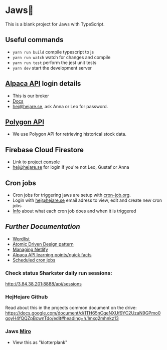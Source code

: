 # Jaws🦈

This is a blank project for Jaws with TypeScript.

## Useful commands

* `yarn run build`   compile typescript to js
* `yarn run watch`   watch for changes and compile
* `yarn run test`    perform the jest unit tests
* `yarn dev`         start the development server


## [Alpaca API](https://broker-app.alpaca.markets/dev) login details
* This is our broker
* [Docs](https://alpaca.markets/docs/api-references/broker-api/)
* hej@hejare.se, ask Anna or Leo for password. 

## [Polygon API](https://polygon.io/docs/stocks/getting-started)
* We use Polygon API for retrieving historical stock data.

## Firebase Cloud Firestore
- Link to [project console](https://console.firebase.google.com/u/0/project/jaws-sharkster/overview)
- hej@hejare.se for login if you're not Leo, Gustaf or Anna

## Cron jobs
* Cron jobs for triggering jaws are setup with [cron-job.org](https://console.cron-job.org/). 
* Login with hej@hejare.se email adress to view, edit and create new cron jobs
* [Info](docs/scheduling.md) about what each cron job does and when it is triggered 

## _Further Documentation_

- [Wordlist](docs/wordlist.md)
- [Atomic Driven Design pattern](docs/adr.md)
- [Managing Netlify](docs/netlify.md)
- [Alpaca API learning points/quick facts](https://github.com/hejare/jaws/blob/main/docs/alpaca-api-learning-points.md)
- [Scheduled cron jobs](docs/scheduling.md)

### Check status Sharkster daily run sessions:
http://3.84.38.201:8888/api/sessions

### HejHejare Github
Read about this in the projects common document on the drive:
https://docs.google.com/document/d/1TH65nCqeNXUf9YC2UzaN9GPmo0goyH4fQQZpBcwnTdo/edit#heading=h.1mxg2mhnkz13

### Jaws [Miro](https://miro.com/app/board/uXjVP643fvA=/)
- View this as "klotterplank"


